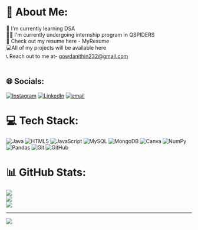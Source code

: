# 💫 About Me:
🌱 I'm currently learning DSA<br>👩‍💻 I'm currently undergoing internship program in QSPIDERS<br>📃 Check out my resume here - MyResume<br>💻All of my projects will be available here<br>📞 Reach out to me at- gowdanithin232@gmail.com <br><br>


## 🌐 Socials:
[![Instagram](https://img.shields.io/badge/Instagram-%23E4405F.svg?logo=Instagram&logoColor=white)](https://instagram.com/nithingowda__15) [![LinkedIn](https://img.shields.io/badge/LinkedIn-%230077B5.svg?logo=linkedin&logoColor=white)](https://linkedin.com/in/nithin-gowda100) [![email](https://img.shields.io/badge/Email-D14836?logo=gmail&logoColor=white)](mailto:gowdanithin232@gmail.com) 

# 💻 Tech Stack:
![Java](https://img.shields.io/badge/java-%23ED8B00.svg?style=for-the-badge&logo=openjdk&logoColor=white) ![HTML5](https://img.shields.io/badge/html5-%23E34F26.svg?style=for-the-badge&logo=html5&logoColor=white) ![JavaScript](https://img.shields.io/badge/javascript-%23323330.svg?style=for-the-badge&logo=javascript&logoColor=%23F7DF1E) ![MySQL](https://img.shields.io/badge/mysql-4479A1.svg?style=for-the-badge&logo=mysql&logoColor=white) ![MongoDB](https://img.shields.io/badge/MongoDB-%234ea94b.svg?style=for-the-badge&logo=mongodb&logoColor=white) ![Canva](https://img.shields.io/badge/Canva-%2300C4CC.svg?style=for-the-badge&logo=Canva&logoColor=white) ![NumPy](https://img.shields.io/badge/numpy-%23013243.svg?style=for-the-badge&logo=numpy&logoColor=white) ![Pandas](https://img.shields.io/badge/pandas-%23150458.svg?style=for-the-badge&logo=pandas&logoColor=white) ![Git](https://img.shields.io/badge/git-%23F05033.svg?style=for-the-badge&logo=git&logoColor=white) ![GitHub](https://img.shields.io/badge/github-%23121011.svg?style=for-the-badge&logo=github&logoColor=white)
# 📊 GitHub Stats:
![](https://github-readme-stats.vercel.app/api?username=nithingowda15152&theme=dark&hide_border=false&include_all_commits=true&count_private=true)<br/>
![](https://nirzak-streak-stats.vercel.app/?user=nithingowda15152&theme=dark&hide_border=false)<br/>
![](https://github-readme-stats.vercel.app/api/top-langs/?username=nithingowda15152&theme=dark&hide_border=false&include_all_commits=true&count_private=true&layout=compact)

---
[![](https://visitcount.itsvg.in/api?id=nithingowda15152&icon=0&color=0)](https://visitcount.itsvg.in)

<!-- Proudly created with GPRM ( https://gprm.itsvg.in ) -->
